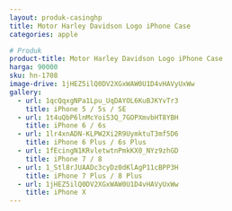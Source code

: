 ```yaml
---
layout: produk-casinghp
title: Motor Harley Davidson Logo iPhone Case
categories: apple

# Produk
product-title: Motor Harley Davidson Logo iPhone Case
harga: 90000
sku: hn-1708
image-drive: 1jHEZ5ilQ0DV2XGxWAW0U1D4vHAVyUxWw
gallery:
  - url: 1qcQqxgNPa1Lpu_UqDAYOL6KuBJKYvTr3
    title: iPhone 5 / 5s / SE
  - url: 1t4uQbP6lnMcYoiS3Q_7GOPXmvbHT8YBH
    title: iPhone 6 / 6s
  - url: 1lr4xnADN-KLPW2Xi2R9UymktuT3mf5D6
    title: iPhone 6 Plus / 6s Plus
  - url: 1fEcingN1KRvletwtnPmkKX0_NYz9zhGD
    title: iPhone 7 / 8
  - url: 1_Stl8rJUAADc3cyDz0dKlAgP11cBPP3H
    title: iPhone 7 Plus / 8 Plus
  - url: 1jHEZ5ilQ0DV2XGxWAW0U1D4vHAVyUxWw
    title: iPhone X
---
```


